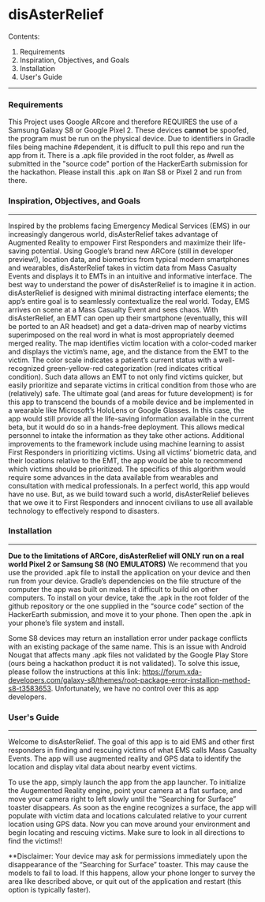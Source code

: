 # disAsterRelief

Contents:
1. Requirements
2. Inspiration, Objectives, and Goals
3. Installation
4. User's Guide
-----------------------------------------------------------------------------------------------------------------------

### Requirements
This Project uses Google ARcore and therefore REQUIRES the use of a Samsung Galaxy S8 or Google Pixel 2. These devices __cannot__ be spoofed, the program must be run on the physical device. Due to identifiers in Gradle files being machine #dependent, it is diffuclt to pull this repo and run the app from it. There is a .apk file provided in the root folder, as #well as submitted in the "source code" portion of the HackerEarth submission for the hackathon. Please install this .apk on #an S8 or Pixel 2 and run from there.


### Inspiration, Objectives, and Goals
-------------------------------------
  Inspired by the problems facing Emergency Medical Services (EMS) in our increasingly dangerous world, disAsterRelief takes advantage of Augmented Reality to empower First Responders and maximize their life-saving potential. Using Google’s brand new ARCore (still in developer preview!), location data, and biometrics from typical modern smartphones and wearables, disAsterRelief takes in victim data from Mass Casualty Events and displays it to EMTs in an intuitive and informative interface. 
	The best way to understand the power of disAsterRelief is to imagine it in action. disAsterRelief is designed with minimal distracting interface elements; the app’s entire goal is to seamlessly contextualize the real world. Today, EMS arrives on scene at a Mass Casualty Event and sees chaos. With disAsterRelief, an EMT can open up their smartphone (eventually, this will be ported to an AR headset) and get a data-driven map of nearby victims superimposed on the real word in what is most appropriately deemed merged reality. The map identifies victim location with a color-coded marker and displays the victim’s name, age, and the distance from the EMT to the victim. The color scale indicates a patient’s current status with a well-recognized green-yellow-red categorization (red indicates critical condition). Such data allows an EMT to not only find victims quicker, but easily prioritize and separate victims in critical condition from those who are (relatively) safe. 
	The ultimate goal (and areas for future development) is for this app to transcend the bounds of a mobile device and be implemented in a wearable like Microsoft’s HoloLens or Google Glasses. In this case, the app would still provide all the life-saving information available in the current beta, but it would do so in a hands-free deployment. This allows medical personnel to intake the information as they take other actions. Additional improvements to the framework include using machine learning to assist First Responders in prioritizing victims. Using all victims’ biometric data, and their locations relative to the EMT, the app would be able to recommend which victims should be prioritized. The specifics of this algorithm would require some advances in the data available from wearables and consultation with medical professionals. 
	In a perfect world, this app would have no use. But, as we build toward such a world, disAsterRelief believes that we owe it to First Responders and innocent civilians to use all available technology to effectively respond to disasters. 
 
 
### Installation
---------------
**Due to the limitations of ARCore, disAsterRelief will ONLY run on a real world Pixel 2 or Samsung S8 (NO EMULATORS)**
We recommend that you use the provided .apk file to install the application on your device and then run from your device. Gradle’s dependencies on the file structure of the computer the app was built on makes it difficult to build on other computers. To install on your device, take the .apk in the root folder of the github repository or the one supplied in the “source code” section of the HackerEarth submission, and move it to your phone. Then open the .apk in your phone’s file system and install.

Some S8 devices may return an installation error under package conflicts with an existing package of the same name. This is an issue with Android Nougat that affects many .apk files not validated by the Google Play Store (ours being a hackathon product it is not validated). To solve this issue, please follow the instructions at this link: https://forum.xda-developers.com/galaxy-s8/themes/root-package-error-installion-method-s8-t3583653. Unfortunately, we have no control over this as app developers.

 
### User's Guide
---------------
Welcome to disAsterRelief. The goal of this app is to aid EMS and other first responders in finding and rescuing victims of what EMS calls Mass Casualty Events. The app will use augmented reality and GPS data to identify the location and display vital data about nearby event victims.

To use the app, simply launch the app from the app launcher. To initialize the Augemented Reality engine, point your camera at a flat surface, and move your camera right to left slowly until the “Searching for Surface” toaster disappears. As soon as the engine recognizes a surface, the app will populate with victim data and locations calculated relative to your current location using GPS data. Now you can move around your environment and begin locating and rescuing victims. Make sure to look in all directions to find the victims!!

**Disclaimer: Your device may ask for permissions immediately upon the disappearance of the “Searching for Surface” toaster. This may cause the models to fail to load. If this happens, allow your phone longer to survey the area like described above, or quit out of the application and restart (this option is typically faster).


